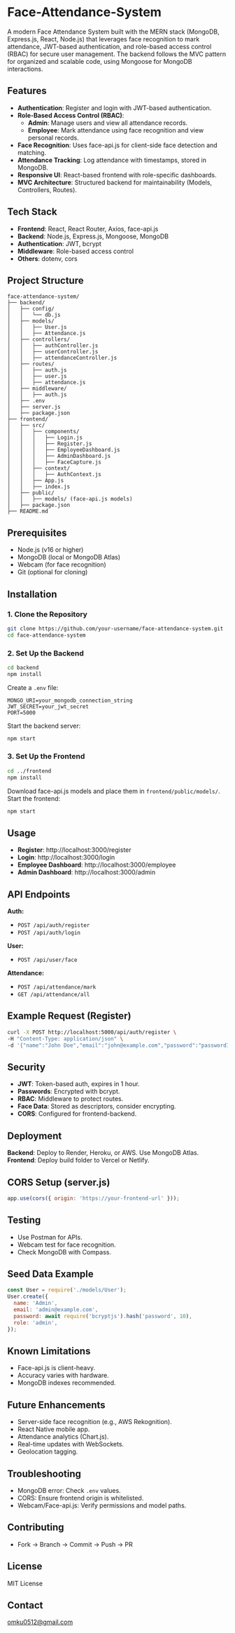 # Face-Attendance-System

A modern Face Attendance System built with the MERN stack (MongoDB, Express.js, React, Node.js) that leverages face recognition to mark attendance, JWT-based authentication, and role-based access control (RBAC) for secure user management. The backend follows the MVC pattern for organized and scalable code, using Mongoose for MongoDB interactions.

## Features
- **Authentication**: Register and login with JWT-based authentication.
- **Role-Based Access Control (RBAC)**:
  - **Admin**: Manage users and view all attendance records.
  - **Employee**: Mark attendance using face recognition and view personal records.
- **Face Recognition**: Uses face-api.js for client-side face detection and matching.
- **Attendance Tracking**: Log attendance with timestamps, stored in MongoDB.
- **Responsive UI**: React-based frontend with role-specific dashboards.
- **MVC Architecture**: Structured backend for maintainability (Models, Controllers, Routes).

## Tech Stack
- **Frontend**: React, React Router, Axios, face-api.js
- **Backend**: Node.js, Express.js, Mongoose, MongoDB
- **Authentication**: JWT, bcrypt
- **Middleware**: Role-based access control
- **Others**: dotenv, cors

## Project Structure
```
face-attendance-system/
├── backend/
│   ├── config/
│   │   └── db.js
│   ├── models/
│   │   ├── User.js
│   │   ├── Attendance.js
│   ├── controllers/
│   │   ├── authController.js
│   │   ├── userController.js
│   │   ├── attendanceController.js
│   ├── routes/
│   │   ├── auth.js
│   │   ├── user.js
│   │   ├── attendance.js
│   ├── middleware/
│   │   ├── auth.js
│   ├── .env
│   ├── server.js
│   ├── package.json
├── frontend/
│   ├── src/
│   │   ├── components/
│   │   │   ├── Login.js
│   │   │   ├── Register.js
│   │   │   ├── EmployeeDashboard.js
│   │   │   ├── AdminDashboard.js
│   │   │   ├── FaceCapture.js
│   │   ├── context/
│   │   │   ├── AuthContext.js
│   │   ├── App.js
│   │   ├── index.js
│   ├── public/
│   │   ├── models/ (face-api.js models)
│   ├── package.json
├── README.md
```

## Prerequisites
- Node.js (v16 or higher)
- MongoDB (local or MongoDB Atlas)
- Webcam (for face recognition)
- Git (optional for cloning)

## Installation
### 1. Clone the Repository
```bash
git clone https://github.com/your-username/face-attendance-system.git
cd face-attendance-system
```

### 2. Set Up the Backend
```bash
cd backend
npm install
```
Create a `.env` file:
```
MONGO_URI=your_mongodb_connection_string
JWT_SECRET=your_jwt_secret
PORT=5000
```
Start the backend server:
```bash
npm start
```

### 3. Set Up the Frontend
```bash
cd ../frontend
npm install
```
Download face-api.js models and place them in `frontend/public/models/`.
Start the frontend:
```bash
npm start
```

## Usage
- **Register**: http://localhost:3000/register
- **Login**: http://localhost:3000/login
- **Employee Dashboard**: http://localhost:3000/employee
- **Admin Dashboard**: http://localhost:3000/admin

## API Endpoints
**Auth:**
- `POST /api/auth/register`
- `POST /api/auth/login`

**User:**
- `POST /api/user/face`

**Attendance:**
- `POST /api/attendance/mark`
- `GET /api/attendance/all`

## Example Request (Register)
```bash
curl -X POST http://localhost:5000/api/auth/register \
-H "Content-Type: application/json" \
-d '{"name":"John Doe","email":"john@example.com","password":"password123","role":"employee"}'
```

## Security
- **JWT**: Token-based auth, expires in 1 hour.
- **Passwords**: Encrypted with bcrypt.
- **RBAC**: Middleware to protect routes.
- **Face Data**: Stored as descriptors, consider encrypting.
- **CORS**: Configured for frontend-backend.

## Deployment
**Backend**: Deploy to Render, Heroku, or AWS. Use MongoDB Atlas.
**Frontend**: Deploy build folder to Vercel or Netlify.

## CORS Setup (server.js)
```js
app.use(cors({ origin: 'https://your-frontend-url' }));
```

## Testing
- Use Postman for APIs.
- Webcam test for face recognition.
- Check MongoDB with Compass.

## Seed Data Example
```js
const User = require('./models/User');
User.create({
  name: 'Admin',
  email: 'admin@example.com',
  password: await require('bcryptjs').hash('password', 10),
  role: 'admin',
});
```

## Known Limitations
- Face-api.js is client-heavy.
- Accuracy varies with hardware.
- MongoDB indexes recommended.

## Future Enhancements
- Server-side face recognition (e.g., AWS Rekognition).
- React Native mobile app.
- Attendance analytics (Chart.js).
- Real-time updates with WebSockets.
- Geolocation tagging.

## Troubleshooting
- MongoDB error: Check `.env` values.
- CORS: Ensure frontend origin is whitelisted.
- Webcam/Face-api.js: Verify permissions and model paths.

## Contributing
- Fork → Branch → Commit → Push → PR

## License
MIT License

## Contact
[omku0512@gmail.com](mailto:omku0512@gmail.com)

